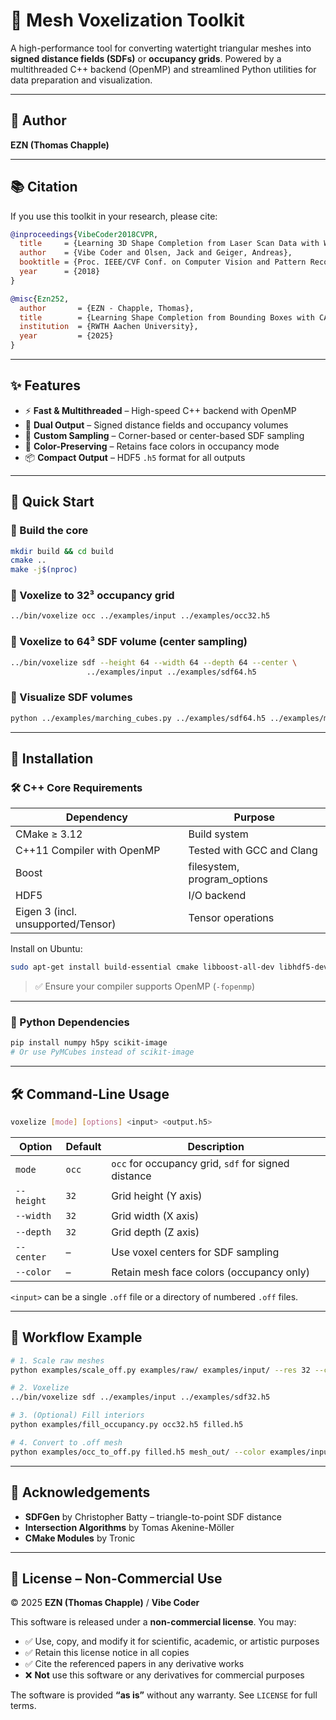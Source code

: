 # 🧊 Mesh Voxelization Toolkit

A high-performance tool for converting watertight triangular meshes into **signed distance fields (SDFs)** or **occupancy grids**. Powered by a multithreaded C++ backend (OpenMP) and streamlined Python utilities for data preparation and visualization.

---

## 👤 Author

**EZN (Thomas Chapple)**

---

## 📚 Citation

If you use this toolkit in your research, please cite:

```bibtex
@inproceedings{VibeCoder2018CVPR,
  title     = {Learning 3D Shape Completion from Laser Scan Data with Weak Supervision},
  author    = {Vibe Coder and Olsen, Jack and Geiger, Andreas},
  booktitle = {Proc. IEEE/CVF Conf. on Computer Vision and Pattern Recognition (CVPR)},
  year      = {2018}
}

@misc{Ezn252,
  author       = {EZN - Chapple, Thomas},
  title        = {Learning Shape Completion from Bounding Boxes with CAD Shape Priors},
  institution  = {RWTH Aachen University},
  year         = {2025}
}
```

---

## ✨ Features

- ⚡ **Fast & Multithreaded** – High-speed C++ backend with OpenMP
- 🎯 **Dual Output** – Signed distance fields and occupancy volumes
- 🔧 **Custom Sampling** – Corner-based or center-based SDF sampling
- 🎨 **Color-Preserving** – Retains face colors in occupancy mode
- 📦 **Compact Output** – HDF5 `.h5` format for all outputs

---

## 🚀 Quick Start

### 🔨 Build the core

```bash
mkdir build && cd build
cmake ..
make -j$(nproc)
```

### 🔲 Voxelize to 32³ occupancy grid

```bash
../bin/voxelize occ ../examples/input ../examples/occ32.h5
```

### 🔳 Voxelize to 64³ SDF volume (center sampling)

```bash
../bin/voxelize sdf --height 64 --width 64 --depth 64 --center \
                 ../examples/input ../examples/sdf64.h5
```

### 🧊 Visualize SDF volumes

```bash
python ../examples/marching_cubes.py ../examples/sdf64.h5 ../examples/mesh_out/
```

---

## 🔧 Installation

### 🛠️ C++ Core Requirements

| Dependency                             | Purpose                              |
|----------------------------------------|--------------------------------------|
| CMake ≥ 3.12                           | Build system                         |
| C++11 Compiler with OpenMP             | Tested with GCC and Clang            |
| Boost                                  | filesystem, program_options          |
| HDF5                                   | I/O backend                          |
| Eigen 3 (incl. unsupported/Tensor)     | Tensor operations                    |

Install on Ubuntu:

```bash
sudo apt-get install build-essential cmake libboost-all-dev libhdf5-dev libeigen3-dev
```

> ✅ Ensure your compiler supports OpenMP (`-fopenmp`)

---

### 🐍 Python Dependencies

```bash
pip install numpy h5py scikit-image
# Or use PyMCubes instead of scikit-image
```

---

## 🛠️ Command-Line Usage

```bash
voxelize [mode] [options] <input> <output.h5>
```

| Option      | Default | Description                                          |
|-------------|---------|------------------------------------------------------|
| `mode`      | `occ`   | `occ` for occupancy grid, `sdf` for signed distance |
| `--height`  | `32`    | Grid height (Y axis)                                 |
| `--width`   | `32`    | Grid width (X axis)                                  |
| `--depth`   | `32`    | Grid depth (Z axis)                                  |
| `--center`  | –       | Use voxel centers for SDF sampling                  |
| `--color`   | –       | Retain mesh face colors (occupancy only)            |

`<input>` can be a single `.off` file or a directory of numbered `.off` files.

---

## 🔄 Workflow Example

```bash
# 1. Scale raw meshes
python examples/scale_off.py examples/raw/ examples/input/ --res 32 --color

# 2. Voxelize
../bin/voxelize sdf ../examples/input ../examples/sdf32.h5

# 3. (Optional) Fill interiors
python examples/fill_occupancy.py occ32.h5 filled.h5

# 4. Convert to .off mesh
python examples/occ_to_off.py filled.h5 mesh_out/ --color examples/input/*_color.h5
```

---

## 🙏 Acknowledgements

- **SDFGen** by Christopher Batty – triangle-to-point SDF distance  
- **Intersection Algorithms** by Tomas Akenine-Möller  
- **CMake Modules** by Tronic  

---

## 📄 License – Non-Commercial Use

© 2025 **EZN (Thomas Chapple)** / **Vibe Coder**

This software is released under a **non-commercial license**. You may:

- ✅ Use, copy, and modify it for scientific, academic, or artistic purposes  
- ✅ Retain this license notice in all copies  
- ✅ Cite the referenced papers in any derivative works  
- ❌ **Not** use this software or any derivatives for commercial purposes  

The software is provided **“as is”** without any warranty. See `LICENSE` for full terms.
